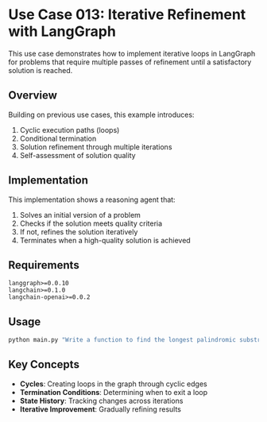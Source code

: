 # Use Case 013: Iterative Refinement with LangGraph

This use case demonstrates how to implement iterative loops in LangGraph for problems that require multiple passes of refinement until a satisfactory solution is reached.

## Overview

Building on previous use cases, this example introduces:

1. Cyclic execution paths (loops)
2. Conditional termination
3. Solution refinement through multiple iterations
4. Self-assessment of solution quality

## Implementation

This implementation shows a reasoning agent that:
1. Solves an initial version of a problem
2. Checks if the solution meets quality criteria
3. If not, refines the solution iteratively
4. Terminates when a high-quality solution is achieved

## Requirements

```
langgraph>=0.0.10
langchain>=0.1.0
langchain-openai>=0.0.2
```

## Usage

```python
python main.py "Write a function to find the longest palindromic substring in a string."
```

## Key Concepts

- **Cycles**: Creating loops in the graph through cyclic edges
- **Termination Conditions**: Determining when to exit a loop
- **State History**: Tracking changes across iterations
- **Iterative Improvement**: Gradually refining results